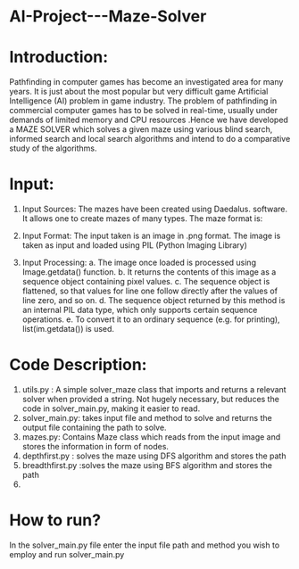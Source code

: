 # AI-Project---Maze-Solver
# Introduction:

Pathfinding in computer games has become an investigated area for many years. It is just about the most popular but very difficult game Artificial Intelligence (AI) problem in game industry. The problem of pathfinding in commercial computer games has to be
solved in real-time, usually under demands of limited memory and CPU resources .Hence we have developed a MAZE SOLVER which solves a given maze using various blind search, informed search and local search algorithms and intend to do a comparative study of the algorithms.

# Input:
1. Input Sources:
The mazes have been created using Daedalus. software. It allows one to create mazes of many types.
The maze format is:
	

2. Input Format:
	The input taken is an image in .png format.
	The image is taken as input and loaded using PIL (Python Imaging Library)	

3. Input Processing:
a. The image once loaded is processed using Image.getdata() function.
b. It returns the contents of this image as a sequence object containing pixel values.
c. The sequence object is flattened, so that values for line one follow directly after the values of line zero, and so on.
d. The sequence object returned by this method is an internal PIL data type, which only supports certain sequence operations.
e. To convert it to an ordinary sequence (e.g. for printing),  list(im.getdata()) is used.


# Code Description:
1. utils.py : A simple solver_maze class that imports and returns a relevant solver when provided a string. Not hugely necessary, but reduces the code in solver_main.py, making it easier to read.
2. solver_main.py: takes input file and method to solve and returns the output file containing the path to solve.
3. mazes.py: Contains Maze class which reads from the input image and stores the information in form of nodes.
4. depthfirst.py : solves the maze using DFS algorithm and stores the path
5. breadthfirst.py :solves the maze using BFS algorithm and stores the path
6. 

# How to run?
In the solver_main.py file enter the input file path and method you wish to employ and run solver_main.py
